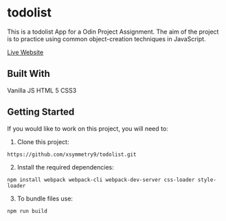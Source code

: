 # todolist

This is a todolist App for a Odin Project Assignment.  The aim of the project is to practice using common object-creation techniques in JavaScript.

[Live Website](https://xsymmetry9.github.io/todolist/)

## Built With
Vanilla JS HTML 5 CSS3

## Getting Started
If you would like to work on this project, you will need to:

1. Clone this project:
```
https://github.com/xsymmetry9/todolist.git
```

2. Install the required dependencies:
```
npm install webpack webpack-cli webpack-dev-server css-loader style-loader
```

3. To bundle files use:
```
npm run build
```


